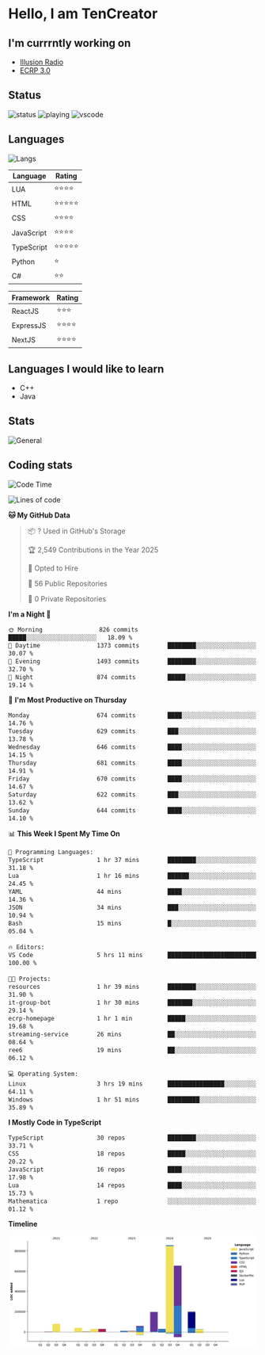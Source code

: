 # Hello, I am TenCreator

## I'm currrntly working on
- [Illusion Radio](https://illusionradio.co.uk/)
- [ECRP 3.0](http://github.com/Emerald-Coast-Roleplay/)

## Status
![status](https://api.statusbadges.me/badge/status/518334475038359555?simple=true&style=for-the-badge)
![playing](https://api.statusbadges.me/badge/playing/518334475038359555?style=for-the-badge)
![vscode](https://api.statusbadges.me/badge/vscode/518334475038359555?style=for-the-badge)

## Languages
![Langs](https://github-readme-stats.vercel.app/api/top-langs/?username=tencreator&layout=compact&theme=radical)


|Language|Rating|
|--------|------|
|LUA|⭐️⭐️⭐️⭐️|
|HTML|⭐️⭐️⭐️⭐️⭐️|
|CSS|⭐️⭐️⭐️⭐️|
|JavaScript|⭐️⭐️⭐️⭐️|
|TypeScript|⭐️⭐️⭐️⭐️⭐️|
|Python|⭐️|
|C#|⭐️⭐️ |

|Framework|Rating|
|--------|------|
|ReactJS|⭐️⭐️⭐|
|ExpressJS|⭐️⭐️⭐️⭐️|
|NextJS|⭐️⭐️⭐⭐️|

## Languages I would like to learn
- C++
- Java

## Stats
![General](https://github-readme-stats.vercel.app/api?username=tencreator&show_icons=true&theme=radical)

## Coding stats

<!--START_SECTION:waka-->
![Code Time](http://img.shields.io/badge/Code%20Time-548%20hrs%206%20mins-blue)

![Lines of code](https://img.shields.io/badge/From%20Hello%20World%20I%27ve%20Written-2.2%20million%20lines%20of%20code-blue)

**🐱 My GitHub Data** 

> 📦 ? Used in GitHub's Storage 
 > 
> 🏆 2,549 Contributions in the Year 2025
 > 
> 💼 Opted to Hire
 > 
> 📜 56 Public Repositories 
 > 
> 🔑 0 Private Repositories 
 > 
**I'm a Night 🦉** 

```text
🌞 Morning                826 commits         █████░░░░░░░░░░░░░░░░░░░░   18.09 % 
🌆 Daytime                1373 commits        ████████░░░░░░░░░░░░░░░░░   30.07 % 
🌃 Evening                1493 commits        ████████░░░░░░░░░░░░░░░░░   32.70 % 
🌙 Night                  874 commits         █████░░░░░░░░░░░░░░░░░░░░   19.14 % 
```
📅 **I'm Most Productive on Thursday** 

```text
Monday                   674 commits         ████░░░░░░░░░░░░░░░░░░░░░   14.76 % 
Tuesday                  629 commits         ███░░░░░░░░░░░░░░░░░░░░░░   13.78 % 
Wednesday                646 commits         ████░░░░░░░░░░░░░░░░░░░░░   14.15 % 
Thursday                 681 commits         ████░░░░░░░░░░░░░░░░░░░░░   14.91 % 
Friday                   670 commits         ████░░░░░░░░░░░░░░░░░░░░░   14.67 % 
Saturday                 622 commits         ███░░░░░░░░░░░░░░░░░░░░░░   13.62 % 
Sunday                   644 commits         ████░░░░░░░░░░░░░░░░░░░░░   14.10 % 
```


📊 **This Week I Spent My Time On** 

```text
💬 Programming Languages: 
TypeScript               1 hr 37 mins        ████████░░░░░░░░░░░░░░░░░   31.18 % 
Lua                      1 hr 16 mins        ██████░░░░░░░░░░░░░░░░░░░   24.45 % 
YAML                     44 mins             ████░░░░░░░░░░░░░░░░░░░░░   14.36 % 
JSON                     34 mins             ███░░░░░░░░░░░░░░░░░░░░░░   10.94 % 
Bash                     15 mins             █░░░░░░░░░░░░░░░░░░░░░░░░   05.04 % 

🔥 Editors: 
VS Code                  5 hrs 11 mins       █████████████████████████   100.00 % 

🐱‍💻 Projects: 
resources                1 hr 39 mins        ████████░░░░░░░░░░░░░░░░░   31.90 % 
it-group-bot             1 hr 30 mins        ███████░░░░░░░░░░░░░░░░░░   29.14 % 
ecrp-homepage            1 hr 1 min          █████░░░░░░░░░░░░░░░░░░░░   19.68 % 
streaming-service        26 mins             ██░░░░░░░░░░░░░░░░░░░░░░░   08.64 % 
ree6                     19 mins             ██░░░░░░░░░░░░░░░░░░░░░░░   06.12 % 

💻 Operating System: 
Linux                    3 hrs 19 mins       ████████████████░░░░░░░░░   64.11 % 
Windows                  1 hr 51 mins        █████████░░░░░░░░░░░░░░░░   35.89 % 
```

**I Mostly Code in TypeScript** 

```text
TypeScript               30 repos            ████████░░░░░░░░░░░░░░░░░   33.71 % 
CSS                      18 repos            █████░░░░░░░░░░░░░░░░░░░░   20.22 % 
JavaScript               16 repos            ████░░░░░░░░░░░░░░░░░░░░░   17.98 % 
Lua                      14 repos            ████░░░░░░░░░░░░░░░░░░░░░   15.73 % 
Mathematica              1 repo              ░░░░░░░░░░░░░░░░░░░░░░░░░   01.12 % 
```



**Timeline**

![Lines of Code chart](https://raw.githubusercontent.com/tencreator/tencreator/main/assets/bar_graph.png)


<!--END_SECTION:waka-->

